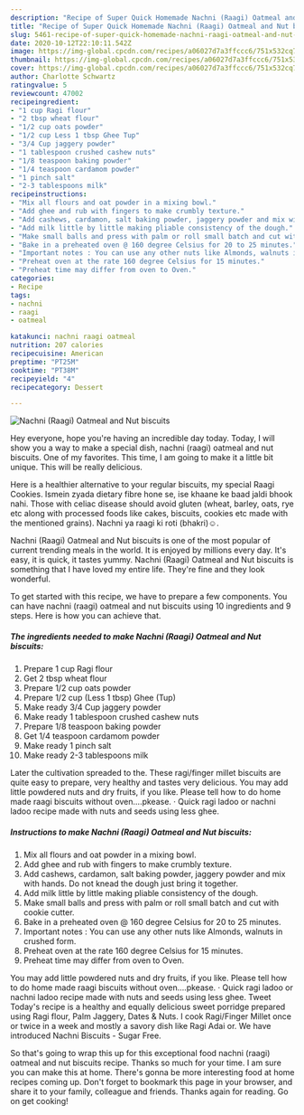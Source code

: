 ```yaml
---
description: "Recipe of Super Quick Homemade Nachni (Raagi) Oatmeal and Nut biscuits"
title: "Recipe of Super Quick Homemade Nachni (Raagi) Oatmeal and Nut biscuits"
slug: 5461-recipe-of-super-quick-homemade-nachni-raagi-oatmeal-and-nut-biscuits
date: 2020-10-12T22:10:11.542Z
image: https://img-global.cpcdn.com/recipes/a06027d7a3ffccc6/751x532cq70/nachni-raagi-oatmeal-and-nut-biscuits-recipe-main-photo.jpg
thumbnail: https://img-global.cpcdn.com/recipes/a06027d7a3ffccc6/751x532cq70/nachni-raagi-oatmeal-and-nut-biscuits-recipe-main-photo.jpg
cover: https://img-global.cpcdn.com/recipes/a06027d7a3ffccc6/751x532cq70/nachni-raagi-oatmeal-and-nut-biscuits-recipe-main-photo.jpg
author: Charlotte Schwartz
ratingvalue: 5
reviewcount: 47002
recipeingredient:
- "1 cup Ragi flour"
- "2 tbsp wheat flour"
- "1/2 cup oats powder"
- "1/2 cup Less 1 tbsp Ghee Tup"
- "3/4 Cup jaggery powder"
- "1 tablespoon crushed cashew nuts"
- "1/8 teaspoon baking powder"
- "1/4 teaspoon cardamom powder"
- "1 pinch salt"
- "2-3 tablespoons milk"
recipeinstructions:
- "Mix all flours and oat powder in a mixing bowl."
- "Add ghee and rub with fingers to make crumbly texture."
- "Add cashews, cardamon, salt baking powder, jaggery powder and mix with hands. Do not knead the dough just bring it together."
- "Add milk little by little making pliable consistency of the dough."
- "Make small balls and press with palm or roll small batch and cut with cookie cutter."
- "Bake in a preheated oven @ 160 degree Celsius for 20 to 25 minutes."
- "Important notes : You can use any other nuts like Almonds, walnuts in crushed form."
- "Preheat oven at the rate 160 degree Celsius for 15 minutes."
- "Preheat time may differ from oven to Oven."
categories:
- Recipe
tags:
- nachni
- raagi
- oatmeal

katakunci: nachni raagi oatmeal 
nutrition: 207 calories
recipecuisine: American
preptime: "PT25M"
cooktime: "PT38M"
recipeyield: "4"
recipecategory: Dessert

---
```



![Nachni (Raagi) Oatmeal and Nut biscuits](https://img-global.cpcdn.com/recipes/a06027d7a3ffccc6/751x532cq70/nachni-raagi-oatmeal-and-nut-biscuits-recipe-main-photo.jpg)

Hey everyone, hope you're having an incredible day today. Today, I will show you a way to make a special dish, nachni (raagi) oatmeal and nut biscuits. One of my favorites. This time, I am going to make it a little bit unique. This will be really delicious.

Here is a healthier alternative to your regular biscuits, my special Raagi Cookies. Ismein zyada dietary fibre hone se, ise khaane ke baad jaldi bhook nahi. Those with celiac disease should avoid gluten (wheat, barley, oats, rye etc along with processed foods like cakes, biscuits, cookies etc made with the mentioned grains). Nachni ya raagi ki roti (bhakri)☺.

Nachni (Raagi) Oatmeal and Nut biscuits is one of the most popular of current trending meals in the world. It is enjoyed by millions every day. It's easy, it is quick, it tastes yummy. Nachni (Raagi) Oatmeal and Nut biscuits is something that I have loved my entire life. They're fine and they look wonderful.


To get started with this recipe, we have to prepare a few components. You can have nachni (raagi) oatmeal and nut biscuits using 10 ingredients and 9 steps. Here is how you can achieve that.

<!--inarticleads1-->

##### The ingredients needed to make Nachni (Raagi) Oatmeal and Nut biscuits:

1. Prepare 1 cup Ragi flour
1. Get 2 tbsp wheat flour
1. Prepare 1/2 cup oats powder
1. Prepare 1/2 cup (Less 1 tbsp) Ghee (Tup)
1. Make ready 3/4 Cup jaggery powder
1. Make ready 1 tablespoon crushed cashew nuts
1. Prepare 1/8 teaspoon baking powder
1. Get 1/4 teaspoon cardamom powder
1. Make ready 1 pinch salt
1. Make ready 2-3 tablespoons milk


Later the cultivation spreaded to the. These ragi/finger millet biscuits are quite easy to prepare, very healthy and tastes very delicious. You may add little powdered nuts and dry fruits, if you like. Please tell how to do home made raagi biscuits without oven….pkease. · Quick ragi ladoo or nachni ladoo recipe made with nuts and seeds using less ghee. 

<!--inarticleads2-->

##### Instructions to make Nachni (Raagi) Oatmeal and Nut biscuits:

1. Mix all flours and oat powder in a mixing bowl.
1. Add ghee and rub with fingers to make crumbly texture.
1. Add cashews, cardamon, salt baking powder, jaggery powder and mix with hands. Do not knead the dough just bring it together.
1. Add milk little by little making pliable consistency of the dough.
1. Make small balls and press with palm or roll small batch and cut with cookie cutter.
1. Bake in a preheated oven @ 160 degree Celsius for 20 to 25 minutes.
1. Important notes : You can use any other nuts like Almonds, walnuts in crushed form.
1. Preheat oven at the rate 160 degree Celsius for 15 minutes.
1. Preheat time may differ from oven to Oven.


You may add little powdered nuts and dry fruits, if you like. Please tell how to do home made raagi biscuits without oven….pkease. · Quick ragi ladoo or nachni ladoo recipe made with nuts and seeds using less ghee. Tweet Today&#39;s recipe is a healthy and equally delicious sweet porridge prepared using Ragi flour, Palm Jaggery, Dates &amp; Nuts. I cook Ragi/Finger Millet once or twice in a week and mostly a savory dish like Ragi Adai or. We have introduced Nachni Biscuits - Sugar Free. 

So that's going to wrap this up for this exceptional food nachni (raagi) oatmeal and nut biscuits recipe. Thanks so much for your time. I am sure you can make this at home. There's gonna be more interesting food at home recipes coming up. Don't forget to bookmark this page in your browser, and share it to your family, colleague and friends. Thanks again for reading. Go on get cooking!
